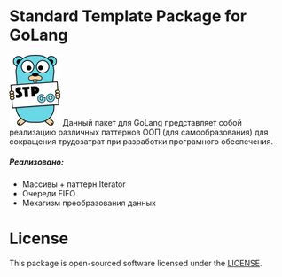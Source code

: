 # Standard Template Package for GoLang

![STP GoLang](./stp-go.png) Данный пакет для GoLang представляет собой реализацию различных паттернов ООП (для самообразования) для сокращения трудозатрат при разработки програмного обеспечения.

##### Реализовано:

* Массивы + паттерн Iterator
* Очереди FIFO
* Мехагизм преобразования данных

# License

This package is open-sourced software licensed under the [LICENSE](./LICENSE).
